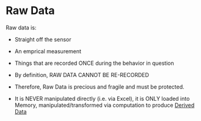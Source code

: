 # Raw Data

Raw data is: 
- Straight off the sensor
- An emprical measurement
- Things that are recorded ONCE during the behavior in question
- By definition, RAW DATA CANNOT BE RE-RECORDED

- Therefore, Raw Data is precious and fragile and must be protected.
- It is NEVER manipulated directly (i.e. via Excel), it is ONLY loaded into Memory, manipulated/transformed via computation to produce [Derived Data](DerivedData.md)
